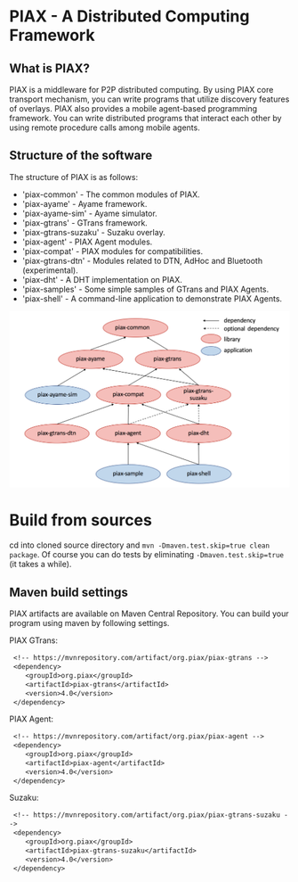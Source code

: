 # PIAX - A Distributed Computing Framework

## What is PIAX?

PIAX is a middleware for P2P distributed computing.
By using PIAX core transport mechanism, you can write programs that utilize discovery features of overlays.
PIAX also provides a mobile agent-based programming framework. You can write distributed programs that interact each other by using remote procedure calls among mobile agents.

## Structure of the software

The structure of PIAX is as follows:

* 'piax-common' - The common modules of PIAX.
* 'piax-ayame' - Ayame framework.
* 'piax-ayame-sim' - Ayame simulator.
* 'piax-gtrans' - GTrans framework.
* 'piax-gtrans-suzaku' - Suzaku overlay.
* 'piax-agent' - PIAX Agent modules.
* 'piax-compat' - PIAX modules for compatibilities.
* 'piax-gtrans-dtn' - Modules related to DTN, AdHoc and Bluetooth (experimental).
* 'piax-dht' - A DHT implementation on PIAX.
* 'piax-samples' - Some simple samples of GTrans and PIAX Agents.
* 'piax-shell' - A command-line application to demonstrate PIAX Agents.

<img src="images/dependency.png" width="640"/>

# Build from sources

cd into cloned source directory and `mvn -Dmaven.test.skip=true clean package`. 
Of course you can do tests by eliminating `-Dmaven.test.skip=true` (it takes a while).

## Maven build settings

PIAX artifacts are available on Maven Central Repository. You can build your program using maven by following settings.

PIAX GTrans:

     <!-- https://mvnrepository.com/artifact/org.piax/piax-gtrans -->
     <dependency>
        <groupId>org.piax</groupId>
        <artifactId>piax-gtrans</artifactId>
        <version>4.0</version>
     </dependency>

PIAX Agent:

     <!-- https://mvnrepository.com/artifact/org.piax/piax-agent -->
     <dependency>
        <groupId>org.piax</groupId>
        <artifactId>piax-agent</artifactId>
        <version>4.0</version>
     </dependency>

Suzaku:

     <!-- https://mvnrepository.com/artifact/org.piax/piax-gtrans-suzaku -->
     <dependency>
        <groupId>org.piax</groupId>
        <artifactId>piax-gtrans-suzaku</artifactId>
        <version>4.0</version>
     </dependency>

